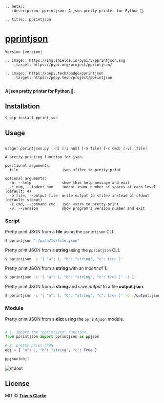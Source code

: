```eval_rst
.. meta::
   :description: pprintjson: A json pretty printer for Python 🐍.

.. title:: pprintjson
```

# [pprintjson](https://pypi.org/project/pprintjson/)

```eval_rst
Version |version|

.. image:: https://img.shields.io/pypi/v/pprintjson.svg
    :target: https://pypi.org/project/pprintjson/

.. image:: https://pepy.tech/badge/pprintjson
    :target: https://pepy.tech/project/pprintjson
    
```

**A json pretty printer for Python 🐍.**

## Installation

```bash
$ pip install pprintjson
```

## Usage

```text

usage: pprintjson.py [-h] [-i num] [-o file] [-c cmd] [-v] [file]

A pretty-printing function for json.

positional arguments:
  file                    json <file> to pretty-print

optional arguments:
  -h, --help              show this help message and exit
  -i num, --indent num    indent <num> number of spaces at each level (default: 4)
  -o file, --output file  write output to <file> instead of stdout (default: stdout)
  -c cmd, --command cmd   json <str> to pretty-print
  -v, --version           show program's version number and exit

```

### Script

Pretty print JSON from a **file** using the `pprintjson` CLI.

```bash
$ pprintjson "./path/to/file.json"
```

Pretty print JSON from a **string** using the `pprintjson` CLI.

```bash
$ pprintjson -c '{ "a": 1, "b": "string", "c": true }'
```

Pretty print JSON from a **string** with an *indent* of **1**.

```bash
$ pprintjson -c '{ "a": 1, "b": "string", "c": true }' -i 1
```

Pretty print JSON from a **string** and save *output* to a file **output.json**.

```bash
$ pprintjson -c '{ "a": 1, "b": "string", "c": true }' -o ./output.json
```

### Module

Pretty print JSON from a **dict** using the `pprintjson` module.

```python

# 1. import the "pprintjson" function.
from pprintjson import pprintjson as ppjson

# 2. pretty print JSON.
obj = { "a": 1, "b": "string", "c": True }

ppjson(obj)
```

![stdout](https://raw.githubusercontent.com/clarketm/pprintjson/master/pprintjson.png)

## License

MIT © [**Travis Clarke**](https://blog.travismclarke.com/)

